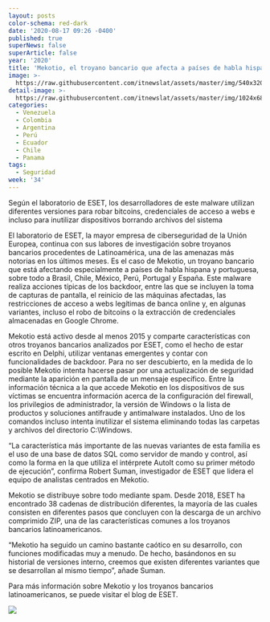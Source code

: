```yaml
---
layout: posts
color-schema: red-dark
date: '2020-08-17 09:26 -0400'
published: true
superNews: false
superArticle: false
year: '2020'
title: 'Mekotio, el troyano bancario que afecta a países de habla hispana'
image: >-
  https://raw.githubusercontent.com/itnewslat/assets/master/img/540x320/Virus-Troyano-p.jpg
detail-image: >-
  https://raw.githubusercontent.com/itnewslat/assets/master/img/1024x680/Virus-Troyano-g.jpg
categories:
  - Venezuela
  - Colombia
  - Argentina
  - Perú
  - Ecuador
  - Chile
  - Panama
tags:
  - Seguridad
week: '34'
---
```

Según el laboratorio de ESET, los desarrolladores de este malware utilizan diferentes versiones para robar bitcoins, credenciales de acceso a webs e incluso para inutilizar dispositivos borrando archivos del sistema 

El laboratorio de ESET, la mayor empresa de ciberseguridad de la Unión Europea, continua con sus labores de investigación sobre troyanos bancarios procedentes de Latinoamérica, una de las amenazas más notorias en los últimos meses. Es el caso de Mekotio, un troyano bancario que está afectando especialmente a países de habla hispana y portuguesa, sobre todo a Brasil, Chile, México, Perú, Portugal y España. Este malware realiza acciones típicas de los backdoor, entre las que se incluyen la toma de capturas de pantalla, el reinicio de las máquinas afectadas, las restricciones de acceso a webs legítimas de banca online y, en algunas variantes, incluso el robo de bitcoins o la extracción de credenciales almacenadas en Google Chrome. 

Mekotio está activo desde al menos 2015 y comparte características con otros troyanos bancarios analizados por ESET, como el hecho de estar escrito en Delphi, utilizar ventanas emergentes y contar con funcionalidades de backdoor. Para no ser descubierto, en la medida de lo posible Mekotio intenta hacerse pasar por una actualización de seguridad mediante la aparición en pantalla de un mensaje específico. Entre la información técnica a la que accede Mekotio en los dispositivos de sus víctimas se encuentra información acerca de la configuración del firewall, los privilegios de administrador, la versión de Windows o la lista de productos y soluciones antifraude y antimalware instalados. Uno de los comandos incluso intenta inutilizar el sistema eliminando todas las carpetas y archivos del directorio C:\Windows.

“La característica más importante de las nuevas variantes de esta familia es el uso de una base de datos SQL como servidor de mando y control, así como la forma en la que utiliza el intérprete AutoIt como su primer método de ejecución”, confirma Robert Suman, investigador de ESET que lidera el equipo de  analistas centrados en Mekotio. 

Mekotio se distribuye sobre todo mediante spam. Desde 2018, ESET ha encontrado 38 cadenas de distribución diferentes, la mayoría de las cuales consisten en diferentes pasos que concluyen con la descarga de un archivo comprimido ZIP, una de las características comunes a los troyanos bancarios latinoamericanos. 

“Mekotio ha seguido un camino bastante caótico en su desarrollo, con funciones modificadas muy a menudo. De hecho, basándonos en su historial de versiones interno, creemos que existen diferentes variantes que se desarrollan al mismo tiempo”, añade Suman. 

Para más información sobre Mekotio y los troyanos bancarios latinoamericanos, se puede visitar el blog de ESET. 

<img src="https://tracker.metricool.com/c3po.jpg?hash=56f88a41e39ab42c063cc51676587a04"/>